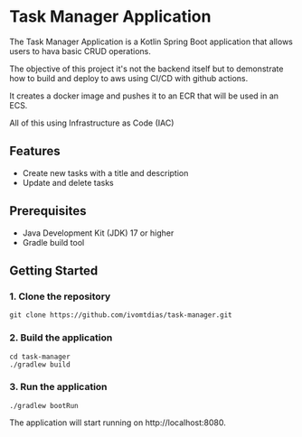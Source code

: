 # Task Manager Application

The Task Manager Application is a Kotlin Spring Boot application that allows users to hava basic CRUD operations.

The objective of this project it's not the backend itself but to demonstrate how to build and deploy to aws using CI/CD with github actions.

It creates a docker image and pushes it to an ECR that will be used in an ECS.

All of this using Infrastructure as Code (IAC)

## Features

- Create new tasks with a title and description
- Update and delete tasks

## Prerequisites

- Java Development Kit (JDK) 17 or higher
- Gradle build tool

## Getting Started

### 1. Clone the repository

```
git clone https://github.com/ivomtdias/task-manager.git
```
### 2. Build the application

```
cd task-manager
./gradlew build
```

### 3. Run the application
```
./gradlew bootRun
```

The application will start running on http://localhost:8080.

